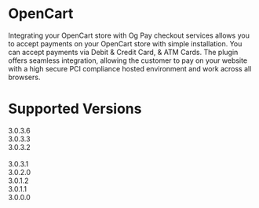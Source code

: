 # OpenCart
Integrating your OpenCart store with Og Pay checkout services allows you to accept payments on your OpenCart store with simple installation. You can accept payments via Debit &amp; Credit Card, &amp; ATM Cards. The plugin offers seamless integration, allowing the customer to pay on your website with a high secure PCI compliance hosted environment and work across all browsers.

# Supported Versions

3.0.3.6<br>	
3.0.3.3<br>	
3.0.3.2<br>		
3.0.3.1<br>	
3.0.2.0<br>	
3.0.1.2<br>	
3.0.1.1<br>	
3.0.0.0<br>	
